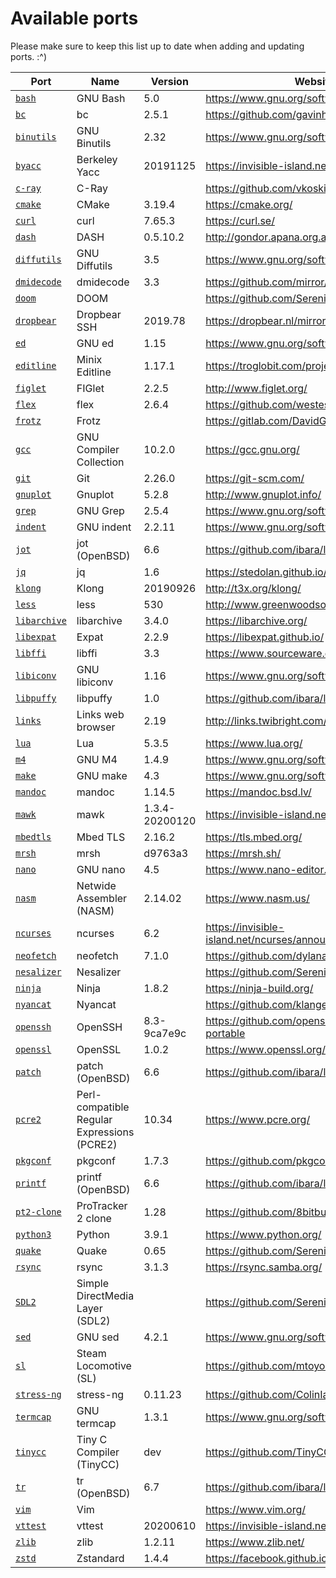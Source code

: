# Available ports

Please make sure to keep this list up to date when adding and updating ports. :^)

| Port                           | Name                                          | Version           | Website                                               |
|--------------------------------|-----------------------------------------------|-------------------|-------------------------------------------------------|
| [`bash`](bash/)                | GNU Bash                                      | 5.0               | https://www.gnu.org/software/bash/                    |
| [`bc`](bc/)                    | bc                                            | 2.5.1             | https://github.com/gavinhoward/bc                     |
| [`binutils`](binutils/)        | GNU Binutils                                  | 2.32              | https://www.gnu.org/software/binutils/                |
| [`byacc`](byacc/)              | Berkeley Yacc                                 | 20191125          | https://invisible-island.net/byacc/byacc.html         |
| [`c-ray`](c-ray/)              | C-Ray                                         |                   | https://github.com/vkoskiv/c-ray                      |
| [`cmake`](cmake/)              | CMake                                         | 3.19.4            | https://cmake.org/                                    |
| [`curl`](curl/)                | curl                                          | 7.65.3            | https://curl.se/                                      |
| [`dash`](dash/)                | DASH                                          | 0.5.10.2          | http://gondor.apana.org.au/~herbert/dash              |
| [`diffutils`](diffutils/)      | GNU Diffutils                                 | 3.5               | https://www.gnu.org/software/diffutils/               |
| [`dmidecode`](dmidecode/)      | dmidecode                                     | 3.3               | https://github.com/mirror/dmidecode                   |
| [`doom`](doom/)                | DOOM                                          |                   | https://github.com/SerenityOS/SerenityDOOM            |
| [`dropbear`](dropbear/)        | Dropbear SSH                                  | 2019.78           | https://dropbear.nl/mirror/dropbear.html              |
| [`ed`](ed/)                    | GNU ed                                        | 1.15              | https://www.gnu.org/software/ed/                      |
| [`editline`](editline/)        | Minix Editline                                | 1.17.1            | https://troglobit.com/projects/editline/              |
| [`figlet`](figlet/)            | FIGlet                                        | 2.2.5             | http://www.figlet.org/                                |
| [`flex`](flex/)                | flex                                          | 2.6.4             | https://github.com/westes/flex                        |
| [`frotz`](frotz/)              | Frotz                                         |                   | https://gitlab.com/DavidGriffith/frotz                |
| [`gcc`](gcc/)                  | GNU Compiler Collection                       | 10.2.0            | https://gcc.gnu.org/                                  |
| [`git`](git/)                  | Git                                           | 2.26.0            | https://git-scm.com/                                  |
| [`gnuplot`](gnuplot/)          | Gnuplot                                       | 5.2.8             | http://www.gnuplot.info/                              |
| [`grep`](grep/)                | GNU Grep                                      | 2.5.4             | https://www.gnu.org/software/grep/                    |
| [`indent`](indent/)            | GNU indent                                    | 2.2.11            | https://www.gnu.org/software/indent/                  |
| [`jot`](jot/)                  | jot (OpenBSD)                                 | 6.6               | https://github.com/ibara/libpuffy                     |
| [`jq`](jq/)                    | jq                                            | 1.6               | https://stedolan.github.io/jq/                        |
| [`klong`](klong/)              | Klong                                         | 20190926          | http://t3x.org/klong/                                 |
| [`less`](less/)                | less                                          | 530               | http://www.greenwoodsoftware.com/less/                |
| [`libarchive`](libarchive/)    | libarchive                                    | 3.4.0             | https://libarchive.org/                               |
| [`libexpat`](libexpat/)        | Expat                                         | 2.2.9             | https://libexpat.github.io/                           |
| [`libffi`](libffi/)            | libffi                                        | 3.3               | https://www.sourceware.org/libffi/                    |
| [`libiconv`](libiconv/)        | GNU libiconv                                  | 1.16              | https://www.gnu.org/software/libiconv/                |
| [`libpuffy`](libpuffy/)        | libpuffy                                      | 1.0               | https://github.com/ibara/libpuffy                     |
| [`links`](links/)              | Links web browser                             | 2.19              | http://links.twibright.com/                           |
| [`lua`](lua/)                  | Lua                                           | 5.3.5             | https://www.lua.org/                                  |
| [`m4`](m4/)                    | GNU M4                                        | 1.4.9             | https://www.gnu.org/software/m4/                      |
| [`make`](make/)                | GNU make                                      | 4.3               | https://www.gnu.org/software/make/                    |
| [`mandoc`](mandoc/)            | mandoc                                        | 1.14.5            | https://mandoc.bsd.lv/                                |
| [`mawk`](mawk/)                | mawk                                          | 1.3.4-20200120    | https://invisible-island.net/mawk/                    |
| [`mbedtls`](mbedtls/)          | Mbed TLS                                      | 2.16.2            | https://tls.mbed.org/                                 |
| [`mrsh`](mrsh/)                | mrsh                                          | d9763a3           | https://mrsh.sh/                                      |
| [`nano`](nano/)                | GNU nano                                      | 4.5               | https://www.nano-editor.org/                          |
| [`nasm`](nasm/)                | Netwide Assembler (NASM)                      | 2.14.02           | https://www.nasm.us/                                  |
| [`ncurses`](ncurses/)          | ncurses                                       | 6.2               | https://invisible-island.net/ncurses/announce.html    |
| [`neofetch`](neofetch/)        | neofetch                                      | 7.1.0             | https://github.com/dylanaraps/neofetch                |
| [`nesalizer`](nesalizer/)      | Nesalizer                                     |                   | https://github.com/SerenityOS/nesalizer               |
| [`ninja`](ninja/)              | Ninja                                         | 1.8.2             | https://ninja-build.org/                              |
| [`nyancat`](nyancat/)          | Nyancat                                       |                   | https://github.com/klange/nyancat                     |
| [`openssh`](openssh/)          | OpenSSH                                       | 8.3-9ca7e9c       | https://github.com/openssh/openssh-portable           |
| [`openssl`](openssl/)          | OpenSSL                                       | 1.0.2             | https://www.openssl.org/                              |
| [`patch`](patch/)              | patch (OpenBSD)                               | 6.6               | https://github.com/ibara/libpuffy                     |
| [`pcre2`](pcre2/)              | Perl-compatible Regular Expressions (PCRE2)   | 10.34             | https://www.pcre.org/                                 |
| [`pkgconf`](pkgconf/)          | pkgconf                                       | 1.7.3             | https://github.com/pkgconf/pkgconf                    |
| [`printf`](printf/)            | printf (OpenBSD)                              | 6.6               | https://github.com/ibara/libpuffy                     |
| [`pt2-clone`](pt2-clone/)      | ProTracker 2 clone                            | 1.28              | https://github.com/8bitbubsy/pt2-clone                |
| [`python3`](python3/)          | Python                                        | 3.9.1             | https://www.python.org/                               |
| [`quake`](quake/)              | Quake                                         | 0.65              | https://github.com/SerenityOS/SerenityQuake           |
| [`rsync`](rsync/)              | rsync                                         | 3.1.3             | https://rsync.samba.org/                              |
| [`SDL2`](SDL2/)                | Simple DirectMedia Layer (SDL2)               |                   | https://github.com/SerenityOS/SDL                     |
| [`sed`](sed/)                  | GNU sed                                       | 4.2.1             | https://www.gnu.org/software/sed/                     |
| [`sl`](sl/)                    | Steam Locomotive (SL)                         |                   | https://github.com/mtoyoda/sl                         |
| [`stress-ng`](stress-ng/)      | stress-ng                                     | 0.11.23           | https://github.com/ColinIanKing/stress-ng             |
| [`termcap`](termcap/)          | GNU termcap                                   | 1.3.1             | https://www.gnu.org/software/termutils/               |
| [`tinycc`](tinycc/)            | Tiny C Compiler (TinyCC)                      | dev               | https://github.com/TinyCC/tinycc                      |
| [`tr`](tr/)                    | tr (OpenBSD)                                  | 6.7               | https://github.com/ibara/libpuffy                     |
| [`vim`](vim/)                  | Vim                                           |                   | https://www.vim.org/                                  |
| [`vttest`](vttest/)            | vttest                                        | 20200610          | https://invisible-island.net/vttest/                  |
| [`zlib`](zlib/)                | zlib                                          | 1.2.11            | https://www.zlib.net/                                 |
| [`zstd`](zstd/)                | Zstandard                                     | 1.4.4             | https://facebook.github.io/zstd/                      |
